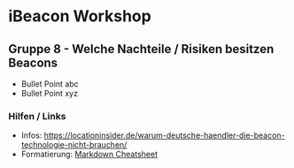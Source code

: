 # iBeacon Workshop

## Gruppe 8 - Welche Nachteile / Risiken besitzen Beacons


* Bullet Point abc
* Bullet Point xyz


### Hilfen / Links

* Infos: https://locationinsider.de/warum-deutsche-haendler-die-beacon-technologie-nicht-brauchen/
* Formatierung: [Markdown Cheatsheet](https://github.com/adam-p/markdown-here/wiki/Markdown-Cheatsheet)


